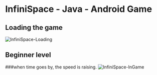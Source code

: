 # InfiniSpace - Java - Android Game

## Loading the game
![InfiniSpace-Loading](https://user-images.githubusercontent.com/69638284/104463396-644d5600-55ba-11eb-98b3-c1930f9006fc.PNG)


## Beginner level
###when time goes by, the speed is raising.
![InfiniSpace-InGame](https://user-images.githubusercontent.com/69638284/104463394-644d5600-55ba-11eb-86fc-201e65d97f14.png)
